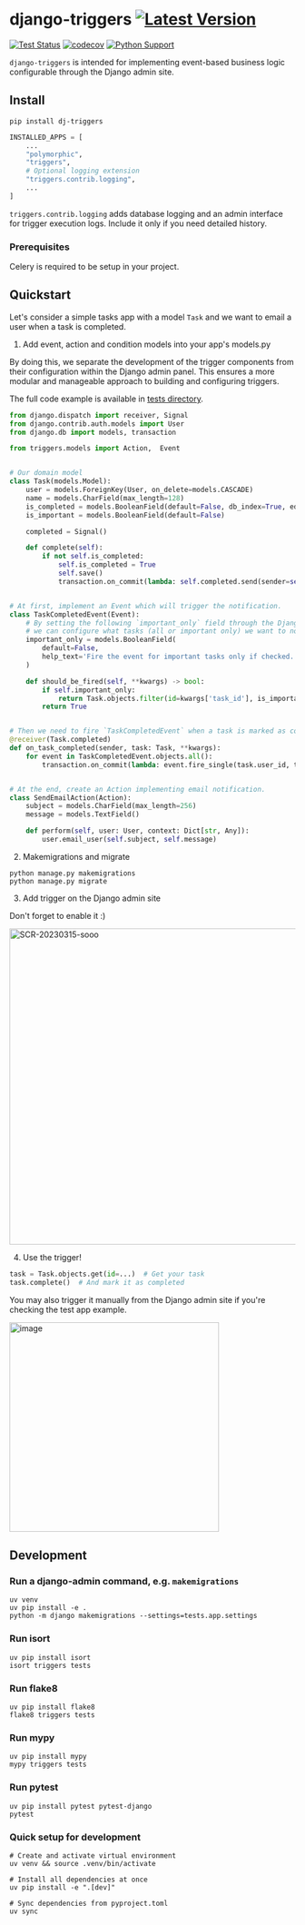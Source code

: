 # django-triggers [![Latest Version][latest-version-image]][latest-version-link]

[![Test Status][test-status-image]][test-status-link]
[![codecov][codecov-image]][codecov-link]
[![Python Support][python-support-image]][python-support-link]

`django-triggers` is intended for implementing event-based business logic configurable through the Django admin site.

## Install

```shell
pip install dj-triggers
```

```python
INSTALLED_APPS = [
    ...
    "polymorphic",
    "triggers",
    # Optional logging extension
    "triggers.contrib.logging",
    ...
]
```

`triggers.contrib.logging` adds database logging and an admin interface for trigger execution logs. Include it only if you need detailed history.

### Prerequisites

Celery is required to be setup in your project.

## Quickstart

Let's consider a simple tasks app with a model `Task` and we want to email a user when a task is completed.

1. Add event, action and condition models into your app's models.py

By doing this, we separate the development of the trigger components from their configuration within the Django admin panel. This ensures a more modular and manageable approach to building and configuring triggers.

The full code example is available in [tests directory](https://github.com/cockpithq/django-triggers/tree/main/tests/app).

```python
from django.dispatch import receiver, Signal
from django.contrib.auth.models import User
from django.db import models, transaction

from triggers.models import Action,  Event


# Our domain model
class Task(models.Model):
    user = models.ForeignKey(User, on_delete=models.CASCADE)
    name = models.CharField(max_length=128)
    is_completed = models.BooleanField(default=False, db_index=True, editable=False)
    is_important = models.BooleanField(default=False)

    completed = Signal()

    def complete(self):
        if not self.is_completed:
            self.is_completed = True
            self.save()
            transaction.on_commit(lambda: self.completed.send(sender=self.__class__, task=self))


# At first, implement an Event which will trigger the notification.
class TaskCompletedEvent(Event):
    # By setting the following `important_only` field through the Django admin site
    # we can configure what tasks (all or important only) we want to notify the users about.
    important_only = models.BooleanField(
        default=False,
        help_text='Fire the event for important tasks only if checked.',
    )

    def should_be_fired(self, **kwargs) -> bool:
        if self.important_only:
            return Task.objects.filter(id=kwargs['task_id'], is_important=True).exists()
        return True


# Then we need to fire `TaskCompletedEvent` when a task is marked as completed.
@receiver(Task.completed)
def on_task_completed(sender, task: Task, **kwargs):
    for event in TaskCompletedEvent.objects.all():
        transaction.on_commit(lambda: event.fire_single(task.user_id, task_id=task.id))


# At the end, create an Action implementing email notification.
class SendEmailAction(Action):
    subject = models.CharField(max_length=256)
    message = models.TextField()

    def perform(self, user: User, context: Dict[str, Any]):
        user.email_user(self.subject, self.message)
```

2. Makemigrations and migrate

```shell
python manage.py makemigrations
python manage.py migrate
```

3. Add trigger on the Django admin site

Don't forget to enable it :)

<img width="557" alt="SCR-20230315-sooo" src="https://user-images.githubusercontent.com/101798/225434592-db566401-873a-4698-9292-79e51ddec5ee.png">

4. Use the trigger!

```python
task = Task.objects.get(id=...)  # Get your task
task.complete()  # And mark it as completed
```

You may also trigger it manually from the Django admin site if you're checking the test app example.

<img width="369" alt="image" src="https://user-images.githubusercontent.com/101798/225565474-8d594a19-03b7-4501-b995-d66f45acdf64.png">

## Development

### Run a django-admin command, e.g. `makemigrations`

```shell
uv venv
uv pip install -e .
python -m django makemigrations --settings=tests.app.settings
```

### Run isort

```shell
uv pip install isort
isort triggers tests
```

### Run flake8

```shell
uv pip install flake8
flake8 triggers tests
```

### Run mypy

```shell
uv pip install mypy
mypy triggers tests
```

### Run pytest

```shell
uv pip install pytest pytest-django
pytest
```

### Quick setup for development

```shell
# Create and activate virtual environment
uv venv && source .venv/bin/activate

# Install all dependencies at once
uv pip install -e ".[dev]"

# Sync dependencies from pyproject.toml
uv sync
```

[latest-version-image]: https://img.shields.io/pypi/v/dj-triggers.svg
[latest-version-link]: https://pypi.org/project/dj-triggers/
[codecov-image]: https://codecov.io/gh/cockpithq/django-triggers/branch/main/graph/badge.svg?token=R5CG3VJI73
[codecov-link]: https://codecov.io/gh/cockpithq/django-triggers
[test-status-image]: https://github.com/cockpithq/django-triggers/actions/workflows/test.yml/badge.svg
[test-status-link]: https://github.com/cockpithq/django-triggers/actions/workflows/test.yml
[python-support-image]: https://img.shields.io/pypi/pyversions/dj-triggers.svg
[python-support-link]: https://pypi.org/project/dj-triggers/
